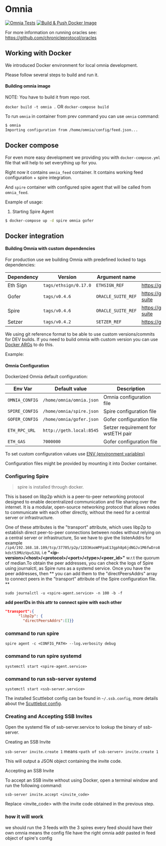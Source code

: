 # Omnia

[![Omnia Tests](https://github.com/chronicleprotocol/omnia/actions/workflows/test.yml/badge.svg)](https://github.com/chronicleprotocol/omnia/actions/workflows/test.yml)
[![Build & Push Docker Image](https://github.com/chronicleprotocol/omnia/actions/workflows/docker.yml/badge.svg)](https://github.com/chronicleprotocol/omnia/actions/workflows/docker.yml)

For more information on running oracles see: https://github.com/chronicleprotocol/oracles

## Working with Docker

We introduced Docker environment for local omnia development.

Please follow several steps to build and run it.

#### Building omnia image

NOTE: You have to build it from repo root.

`docker build -t omnia .` OR `docker-compose build`

To run `omnia` in container from prev command you can use `omnia` command:

```bash
$ omnia
Importing configuration from /home/omnia/config/feed.json...
```

## Docker compose
For even more easy development we providing you with `docker-compose.yml` file that will help to set everything up for you.

Right now it contains `omnia_feed` container. 
It contains working feed configuration + spire integration.

And `spire` container with configured spire agent that will be called from `omnia_feed`.

Example of usage: 

1. Starting Spire Agent

```bash
$ docker-compose up -d spire omnia gofer
```

## Docker integration

#### Building Omnia with custom dependencies

For production use we building Omnia with predefined locked to tags dependencies:

| Dependency  | Version               | Argument name      | Repository                                        |
|-------------|-----------------------|--------------------|---------------------------------------------------|
| Eth Sign    | `tags/ethsign/0.17.0` | `ETHSIGN_REF`      | https://github.com/dapphub/dapptools              |
| Gofer       | `tags/v0.4.6`         | `ORACLE_SUITE_REF` | https://github.com/chronicleprotocol/oracle-suite |
| Spire       | `tags/v0.4.6`         | `ORACLE_SUITE_REF` | https://github.com/chronicleprotocol/oracle-suite |
| Setzer      | `tags/v0.4.2`         | `SETZER_REF`       | https://github.com/chronicleprotocol/setzer       |

We using git reference format to be able to use custom versions/commits for DEV builds.
If you need to build omnia with custom version you can use [Docker ARGs](https://docs.docker.com/engine/reference/builder/#arg) to do this.

Example: 


#### Omnia Configuration

Dockerized Omnia default configuration:

| Env Var        | Default value            | Description                        |
|----------------|--------------------------|------------------------------------|
| `OMNIA_CONFIG` | `/home/omnia/omnia.json` | Omnia configuration file           |
| `SPIRE_CONFIG` | `/home/omnia/spire.json` | Spire configuration file           |
| `GOFER_CONFIG` | `/home/omnia/gofer.json` | Gofer configuration file           |
| `ETH_RPC_URL`  | `http://geth.local:8545` | Setzer requirement for wstETH pair |
| `ETH_GAS`      | `7000000`                | Gofer configuration file           |


To set custom configuration values use [ENV (environment variables)](https://docs.docker.com/engine/reference/run/#env-environment-variables)

Configuration files might be provided by mounting it into Docker container. 




### Configuring Spire

>spire is installed through docker.

This is based on libp2p which is a peer-to-peer networking protocol designed to enable decentralized communication and file sharing over the internet. It is a modular, open-source networking protocol that allows nodes to communicate with each other directly, without the need for a central server or infrastructure.


 One of these attributes is the "transport" attribute, which uses libp2p to establish direct peer-to-peer connections between nodes without relying on a central server or infrastructure, So we have to give the listenAddrs for example `/ip4/192.168.18.109/tcp/37705/p2p/12D3KooWPFpaE13gph8p6jdNGJv1M6fwDro8kdst53MUzVpuSJUL` i.e **"\<ip-version>/\<host>/\<protocol>/\<port>/\<type>/\<peer_id>"** w.r.t the quorum of median.To obtain the peer addresses, you can check the logs of Spire using journalctl, as Spire runs as a systemd service. Once you have the peer addresses, then ** you can add them to the "directPeersAddrs" array to connect peers in the "transport" attribute of the Spire configuration file. **

```
sudo journalctl -u <spire-agent.service> -n 100 -b -f
```


**add peerIDs in this attr to connect spire with each other**
```json 
"transport":{
      "libp2p": {
        "directPeersAddrs":[]}}
  ```

### command to run spire
```
spire agent -c <CONFIG_PATH> --log.verbosity debug
```
### command to run spire systemd
```
systemctl start <spire-agent.service>

```

### command to run ssb-server systemd
```
systemctl start <ssb-server.service>

```

The installed Scuttlebot config can be found in `~/.ssb.config`, more details
about the [Scuttlebot config](https://github.com/ssbc/ssb-config#configuration).

### Creating and Accepting SSB Invites 

Open the systemd file of ssb-server.service to lookup the binary of ssb-server.

Creating an SSB Invite

`ssb-server invite.create 1` means `<path of ssb-server> invite.create 1`

This will output a JSON object containing the invite code.

Accepting an SSB Invite

To accept an SSB invite without using Docker, open a terminal window and run the following command:

`ssb-server invite.accept <invite_code>`

Replace <invite_code> with the invite code obtained in the previous step.


### how it will work

 we should run the 3 feeds with the 3 spires 
 every feed should have their own omnia
 means the config file have the right omnia addr pasted in feed object of spire's config



